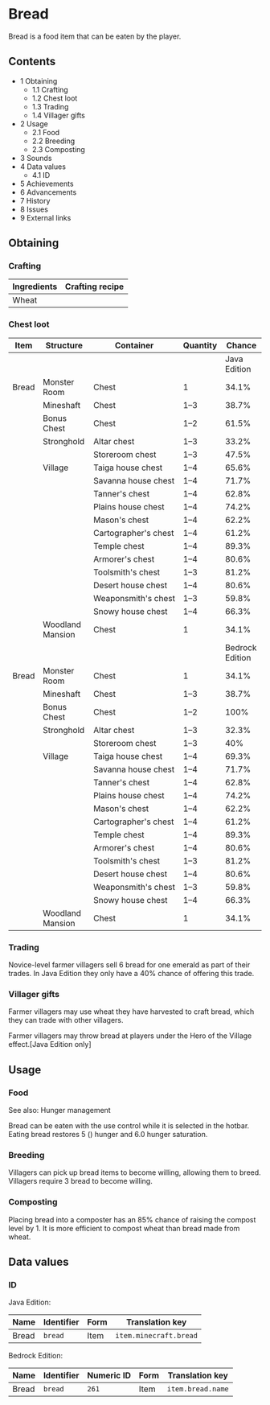 # Bread
Bread is a food item that can be eaten by the player.

## Contents
- 1 Obtaining
	- 1.1 Crafting
	- 1.2 Chest loot
	- 1.3 Trading
	- 1.4 Villager gifts
- 2 Usage
	- 2.1 Food
	- 2.2 Breeding
	- 2.3 Composting
- 3 Sounds
- 4 Data values
	- 4.1 ID
- 5 Achievements
- 6 Advancements
- 7 History
- 8 Issues
- 9 External links

## Obtaining
### Crafting
| Ingredients | Crafting recipe |
|-------------|-----------------|
| Wheat       |                 |

### Chest loot
| Item  | Structure        | Container            | Quantity | Chance          |
|-------|------------------|----------------------|----------|-----------------|
|       |                  |                      |          | Java Edition    |
| Bread | Monster Room     | Chest                | 1        | 34.1%           |
|       | Mineshaft        | Chest                | 1–3      | 38.7%           |
|       | Bonus Chest      | Chest                | 1–2      | 61.5%           |
|       | Stronghold       | Altar chest          | 1–3      | 33.2%           |
|       |                  | Storeroom chest      | 1–3      | 47.5%           |
|       | Village          | Taiga house chest    | 1–4      | 65.6%           |
|       |                  | Savanna house chest  | 1–4      | 71.7%           |
|       |                  | Tanner's chest       | 1–4      | 62.8%           |
|       |                  | Plains house chest   | 1–4      | 74.2%           |
|       |                  | Mason's chest        | 1–4      | 62.2%           |
|       |                  | Cartographer's chest | 1–4      | 61.2%           |
|       |                  | Temple chest         | 1–4      | 89.3%           |
|       |                  | Armorer's chest      | 1–4      | 80.6%           |
|       |                  | Toolsmith's chest    | 1–3      | 81.2%           |
|       |                  | Desert house chest   | 1–4      | 80.6%           |
|       |                  | Weaponsmith's chest  | 1–3      | 59.8%           |
|       |                  | Snowy house chest    | 1–4      | 66.3%           |
|       | Woodland Mansion | Chest                | 1        | 34.1%           |
|       |                  |                      |          | Bedrock Edition |
| Bread | Monster Room     | Chest                | 1        | 34.1%           |
|       | Mineshaft        | Chest                | 1–3      | 38.7%           |
|       | Bonus Chest      | Chest                | 1–2      | 100%            |
|       | Stronghold       | Altar chest          | 1–3      | 32.3%           |
|       |                  | Storeroom chest      | 1–3      | 40%             |
|       | Village          | Taiga house chest    | 1–4      | 69.3%           |
|       |                  | Savanna house chest  | 1–4      | 71.7%           |
|       |                  | Tanner's chest       | 1–4      | 62.8%           |
|       |                  | Plains house chest   | 1–4      | 74.2%           |
|       |                  | Mason's chest        | 1–4      | 62.2%           |
|       |                  | Cartographer's chest | 1–4      | 61.2%           |
|       |                  | Temple chest         | 1–4      | 89.3%           |
|       |                  | Armorer's chest      | 1–4      | 80.6%           |
|       |                  | Toolsmith's chest    | 1–3      | 81.2%           |
|       |                  | Desert house chest   | 1–4      | 80.6%           |
|       |                  | Weaponsmith's chest  | 1–3      | 59.8%           |
|       |                  | Snowy house chest    | 1–4      | 66.3%           |
|       | Woodland Mansion | Chest                | 1        | 34.1%           |

### Trading
Novice-level farmer villagers sell 6 bread for one emerald as part of their trades. In Java Edition they only have a 40% chance of offering this trade.

### Villager gifts
Farmer villagers may use wheat they have harvested to craft bread, which they can trade with other villagers.

Farmer villagers may throw bread at players under the Hero of the Village effect.‌[Java Edition  only]

## Usage
### Food
See also: Hunger management

Bread can be eaten with the use control while it is selected in the hotbar. Eating bread restores 5 () hunger and 6.0 hunger saturation.

### Breeding
Villagers can pick up bread items to become willing, allowing them to breed. Villagers require 3 bread to become willing.

### Composting
Placing bread into a composter has an 85% chance of raising the compost level by 1. It is more efficient to compost wheat than bread made from wheat.

## Data values
### ID
Java Edition:

| Name  | Identifier | Form | Translation key        |
|-------|------------|------|------------------------|
| Bread | `bread`    | Item | `item.minecraft.bread` |

Bedrock Edition:

| Name  | Identifier | Numeric ID | Form | Translation key   |
|-------|------------|------------|------|-------------------|
| Bread | `bread`    | `261`      | Item | `item.bread.name` |

